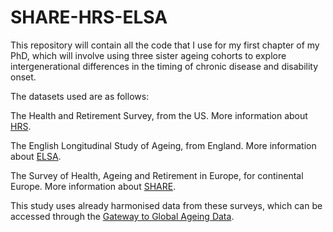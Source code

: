 # SHARE-HRS-ELSA

This repository will contain all the code that I use for my first chapter of my PhD, which will involve using three sister ageing cohorts to explore intergenerational differences in the timing of chronic disease and disability onset.

The datasets used are as follows: 

The Health and Retirement Survey, from the US. More information about [HRS](https://hrs.isr.umich.edu/).

The English Longitudinal Study of Ageing, from England. More information about [ELSA](https://www.elsa-project.ac.uk/).

The Survey of Health, Ageing and Retirement in Europe, for continental Europe. More information about [SHARE](http://www.share-project.org/home0.html).

This study uses already harmonised data from these surveys, which can be accessed through the [Gateway to Global Ageing Data](https://g2aging.org/). 
